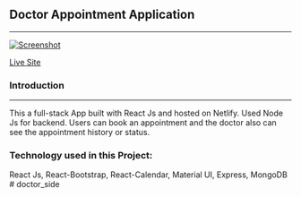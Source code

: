 ## Doctor Appointment Application
---
<a href="https://ibb.co/S04d5fv"><img src="https://i.ibb.co/0ZRFmsJ/Screenshot.png" alt="Screenshot" border="0" /></a>

[Live Site](https://vigilant-pasteur-d7f004.netlify.app/)

### Introduction
---
 This a full-stack App built with React Js and hosted on Netlify. Used Node Js for backend. Users can book an appointment and the doctor also can see the appointment history or status.

### Technology used in this Project: 
 React Js, React-Bootstrap, React-Calendar, Material UI, Express, MongoDB #   d o c t o r _ s i d e  
 